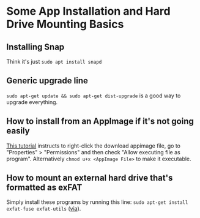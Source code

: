 # Some App Installation and Hard Drive Mounting Basics

## Installing Snap

Think it's just `sudo apt install snapd`

## Generic upgrade line

`sudo apt-get update && sudo apt-get dist-upgrade` is a good way to upgrade everything.

## How to install from an AppImage if it's not going easily

[This tutorial](https://itsfoss.com/use-appimage-linux/) instructs to right-click the download appimage file, go to "Properties" > "Permissions" and then check "Allow executing file as program". Alternatively `chmod u+x <AppImage File>` to make it executable.

## How to mount an external hard drive that's formatted as exFAT

Simply install these programs by running this line: `sudo apt-get install exfat-fuse exfat-utils` ([via](https://www.reddit.com/r/Ubuntu/comments/6r954q/mount_exfat_drive_in_ubuntu_1704/)). 
